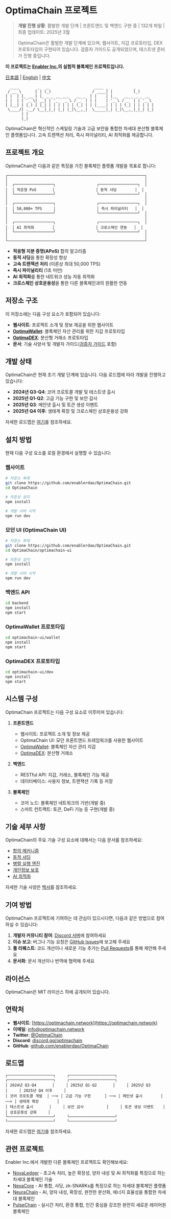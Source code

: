 # OptimaChain 프로젝트

> **개발 진행 상황**: 활발한 개발 단계 | 프론트엔드 및 백엔드 구현 중 | 132개 파일 | 최종 업데이트: 2025년 3월
> 
> OptimaChain은 활발한 개발 단계에 있으며, 웹사이트, 지갑 프로토타입, DEX 프로토타입이 구현되어 있습니다. 검증자 가이드도 공개되었으며, 테스트넷 준비가 진행 중입니다.

**이 프로젝트는 [Enabler Inc.](https://enablerhq.com)의 실험적 블록체인 프로젝트입니다.**

[日本語](README.md) | [English](README.en.md) | [中文](README.zh-CN.md)

```
  ____        _   _                    ____ _           _       
 / __ \      | | (_)                  / ____| |         (_)      
| |  | |_ __ | |_ _ _ __ ___   __ _  | |    | |__   __ _ _ _ __  
| |  | | '_ \| __| | '_ ` _ \ / _` | | |    | '_ \ / _` | | '_ \ 
| |__| | |_) | |_| | | | | | | (_| | | |____| | | | (_| | | | | |
 \____/| .__/ \__|_|_| |_| |_|\__,_|  \_____|_| |_|\__,_|_|_| |_|
       | |                                                       
       |_|                                                       
```

OptimaChain은 혁신적인 스케일링 기술과 고급 보안을 통합한 차세대 분산형 블록체인 플랫폼입니다. 고속 트랜잭션 처리, 즉시 파이널리티, AI 최적화를 제공합니다.

## 프로젝트 개요

OptimaChain은 다음과 같은 특징을 가진 블록체인 플랫폼 개발을 목표로 합니다:

```
┌────────────────────────────────────────────────────────────┐
│                                                            │
│  ┌─────────────────┐                  ┌─────────────────┐  │
│  │ 적응형 PoS       │                  │ 동적 샤딩        │  │
│  └─────────────────┘                  └─────────────────┘  │
│                                                            │
│  ┌─────────────────┐                  ┌─────────────────┐  │
│  │ 50,000+ TPS     │                  │ 즉시 파이널리티   │  │
│  └─────────────────┘                  └─────────────────┘  │
│                                                            │
│  ┌─────────────────┐                  ┌─────────────────┐  │
│  │ AI 최적화        │                  │ 크로스체인 연동   │  │
│  └─────────────────┘                  └─────────────────┘  │
│                                                            │
└────────────────────────────────────────────────────────────┘
```

- **적응형 지분 증명(APoS)** 합의 알고리즘
- **동적 샤딩**을 통한 확장성 향상
- **고속 트랜잭션 처리** (이론상 최대 50,000 TPS)
- **즉시 파이널리티** (1초 미만)
- **AI 최적화**를 통한 네트워크 성능 자동 최적화
- **크로스체인 상호운용성**을 통한 다른 블록체인과의 원활한 연동

## 저장소 구조

이 저장소에는 다음 구성 요소가 포함되어 있습니다:

- **웹사이트**: 프로젝트 소개 및 정보 제공을 위한 웹사이트
- **[OptimaWallet](#optimawallet-프로토타입)**: 블록체인 자산 관리를 위한 지갑 프로토타입
- **[OptimaDEX](#optimadex-프로토타입)**: 분산형 거래소 프로토타입
- **문서**: 기술 사양서 및 개발자 가이드([검증자 가이드](validator-guide.md) 포함)

## 개발 상태

OptimaChain은 현재 초기 개발 단계에 있습니다. 다음 로드맵에 따라 개발을 진행하고 있습니다:

- **2024년 Q3-Q4**: 코어 프로토콜 개발 및 테스트넷 출시
- **2025년 Q1-Q2**: 고급 기능 구현 및 보안 감사
- **2025년 Q3**: 메인넷 출시 및 토큰 생성 이벤트
- **2025년 Q4 이후**: 생태계 확장 및 크로스체인 상호운용성 강화

자세한 로드맵은 [여기](optimachain-ui/whitepaper/OptimaChain_Whitepaper.html#roadmap)를 참조하세요.

## 설치 방법

현재 다음 구성 요소를 로컬 환경에서 실행할 수 있습니다:

### 웹사이트

```bash
# 저장소 복제
git clone https://github.com/enablerdao/OptimaChain.git
cd OptimaChain

# 의존성 설치
npm install

# 개발 서버 시작
npm run dev
```

### 모던 UI (OptimaChain UI)

```bash
# 저장소 복제
git clone https://github.com/enablerdao/OptimaChain.git
cd OptimaChain/optimachain-ui

# 의존성 설치
npm install

# 개발 서버 시작
npm run dev
```

### 백엔드 API

```bash
cd backend
npm install
npm start
```

### OptimaWallet 프로토타입

```bash
cd optimachain-ui/wallet
npm install
npm start
```

### OptimaDEX 프로토타입

```bash
cd optimachain-ui/dex
npm install
npm start
```

## 시스템 구성

OptimaChain 프로젝트는 다음 구성 요소로 이루어져 있습니다:

1. **프론트엔드**
   - 웹사이트: 프로젝트 소개 및 정보 제공
   - OptimaChain UI: 모던 프론트엔드 프레임워크를 사용한 웹사이트
   - [OptimaWallet](#optimawallet-프로토타입): 블록체인 자산 관리 지갑
   - [OptimaDEX](#optimadex-프로토타입): 분산형 거래소

2. **백엔드**
   - RESTful API: 지갑, 거래소, 블록체인 기능 제공
   - 데이터베이스: 사용자 정보, 트랜잭션 기록 등 저장

3. **블록체인**
   - 코어 노드: 블록체인 네트워크의 기반(개발 중)
   - 스마트 컨트랙트: 토큰, DeFi 기능 등 구현(개발 중)

## 기술 세부 사항

OptimaChain의 주요 기술 구성 요소에 대해서는 다음 문서를 참조하세요:

- [합의 메커니즘](optimachain-ui/technology.html#consensus)
- [동적 샤딩](optimachain-ui/technology.html#sharding)
- [병렬 실행 엔진](optimachain-ui/technology.html#execution)
- [개인정보 보호](optimachain-ui/technology.html#privacy)
- [AI 최적화](optimachain-ui/technology.html#ai-adaptive)

자세한 기술 사양은 [백서](optimachain-ui/whitepaper/OptimaChain_Whitepaper.html)를 참조하세요.

## 기여 방법

OptimaChain 프로젝트에 기여하는 데 관심이 있으시다면, 다음과 같은 방법으로 참여하실 수 있습니다:

1. **개발자 커뮤니티 참여**: [Discord 서버](https://discord.gg/optimachain)에 참여하세요
2. **이슈 보고**: 버그나 기능 요청은 [GitHub Issues](https://github.com/enablerdao/OptimaChain/issues)에 보고해 주세요
3. **풀 리퀘스트**: 코드 개선이나 새로운 기능 추가는 [Pull Requests](https://github.com/enablerdao/OptimaChain/pulls)를 통해 제안해 주세요
4. **문서화**: 문서 개선이나 번역에 협력해 주세요

## 라이선스

OptimaChain은 MIT 라이선스 하에 공개되어 있습니다.

## 연락처

- **웹사이트**: [https://optimachain.network](https://optimachain.network)
- **이메일**: info@optimachain.network
- **Twitter**: [@OptimaChain](https://twitter.com/OptimaChain)
- **Discord**: [discord.gg/optimachain](https://discord.gg/optimachain)
- **GitHub**: [github.com/enablerdao/OptimaChain](https://github.com/enablerdao/OptimaChain)

## 로드맵

```
┌────────────────────┐     ┌────────────────────┐     ┌────────────────────┐     ┌────────────────────┐
│ 2024년 Q3-Q4       │     │ 2025년 Q1-Q2       │     │ 2025년 Q3          │     │ 2025년 Q4 이후     │
│ 코어 프로토콜 개발  │ ──> │ 고급 기능 구현      │ ──> │ 메인넷 출시        │ ──> │ 생태계 확장        │
│ 테스트넷 출시       │     │ 보안 감사          │     │ 토큰 생성 이벤트    │     │ 상호운용성 강화     │
└────────────────────┘     └────────────────────┘     └────────────────────┘     └────────────────────┘
```

자세한 로드맵은 [여기](optimachain-ui/whitepaper/OptimaChain_Whitepaper.html#roadmap)를 참조하세요.

## 관련 프로젝트

Enabler Inc.에서 개발한 다른 블록체인 프로젝트도 확인해보세요:

- [NovaLedger](https://github.com/enablerdao/NovaLedger) - 초고속 처리, 높은 확장성, 양자 내성 및 AI 최적화를 특징으로 하는 차세대 블록체인 기술
- [NexaCore](https://github.com/enablerdao/NexaCore) - AI 통합, 샤딩, zk-SNARKs를 특징으로 하는 차세대 블록체인 플랫폼
- [NeuraChain](https://github.com/enablerdao/NeuraChain) - AI, 양자 내성, 확장성, 완전한 분산화, 에너지 효율성을 통합한 차세대 블록체인
- [PulseChain](https://github.com/enablerdao/PulseChain) - 실시간 처리, 환경 통합, 인간 중심을 강조한 완전히 새로운 레이어원 블록체인